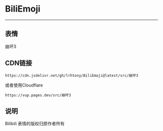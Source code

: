 # BiliEmoji
---
## 表情
崩坏3
## CDN链接
```
https://cdn.jsdelivr.net/gh/lrhtony/BiliEmoji@latest/src/崩坏3
```
或者使用Cloudflare
```
https://vup.pages.dev/src/崩坏3
```
## 说明
Bilibili 表情的版权归原作者所有
